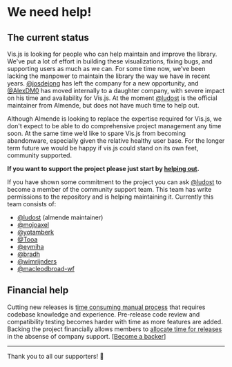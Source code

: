 # We need help!

## The current status

Vis.js is looking for people who can help maintain and improve the library. We've put a lot of effort in building these visualizations, fixing bugs, and supporting users as much as we can. For some time now, we’ve been lacking the manpower to maintain the library the way we have in recent years. [@josdejong](//github.com/josdejong) has left the company for a new opportunity, and [@AlexDM0](//github.com/AlexDM0) has moved internally to a daughter company, with severe impact on his time and availability for Vis.js. At the moment [@ludost](//github.com/ludost) is the official maintainer from Almende, but does not have much time to help out.

Although Almende is looking to replace the expertise required for Vis.js, we don't expect to be able to do comprehensive project management any time soon. At the same time we’d like to spare Vis.js from becoming abandonware, especially given the relative healthy user base. For the longer term future we would be happy if vis.js could stand on its own feet, community supported.

**If you want to support the project please just start by [helping out](misc/how_to_help.md).**

If you have shown some commitment to the project you can ask [@ludost](//github.com/ludost) to become a member of the community support team. This team has write permissions to the repository and is helping maintaining it. Currently this team consists of:

* [@ludost](//github.com/ludost) (almende maintainer)
* [@mojoaxel](//github.com/mojoaxel)
* [@yotamberk](//github.com/yotamberk)
* [@Tooa](//github.com/Tooa)
* [@eymiha](//github.com/eymiha)
* [@bradh](//github.com/bradh)
* [@wimrijnders](//github.com/wimrijnders)
* [@macleodbroad-wf](//github.com/macleodbroad-wf)

## Financial help

Cutting new releases is [time consuming manual process](https://github.com/almende/vis/issues/2546) that requires codebase knowledge and experience. Pre-release code review and compatibility testing becomes harder with time as more features are added. Backing the project financially allows members to [allocate time for releases](https://github.com/almende/vis/issues/4197) in the absense of company support. [[Become a backer](https://opencollective.com/vis)]

---

Thank you to all our supporters! 🙏
